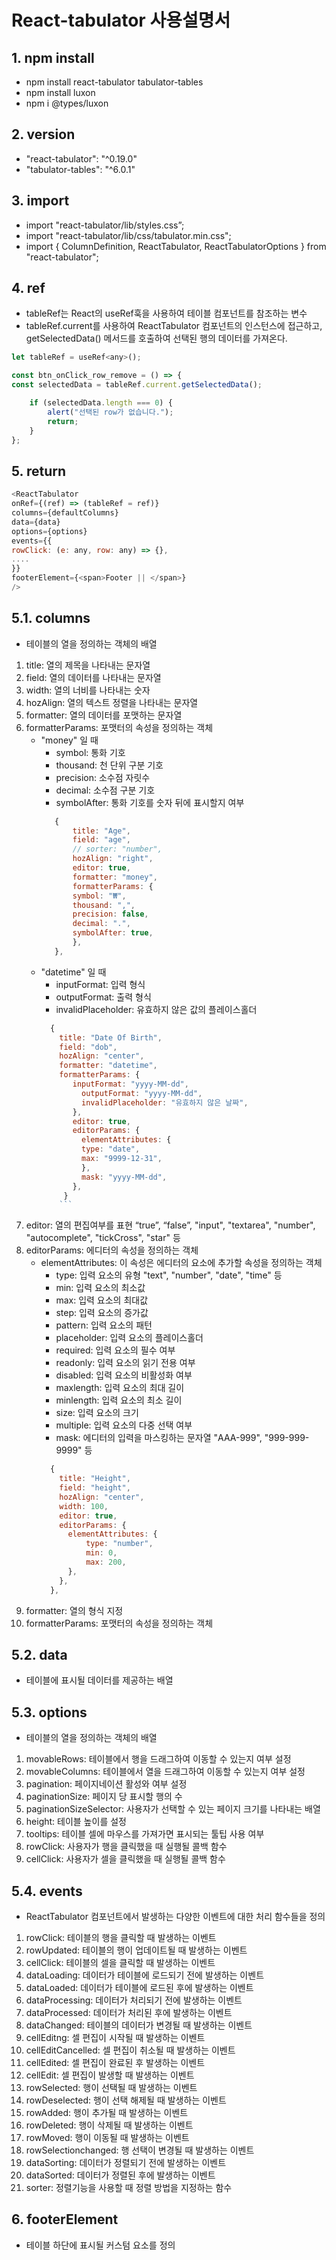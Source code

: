 # React-tabulator 사용설명서

## 1. npm install
   * npm install react-tabulator tabulator-tables
   * npm install luxon
   * npm i @types/luxon

## 2. version
   * "react-tabulator": "^0.19.0"
   * "tabulator-tables": "^6.0.1"

## 3. import
   * import "react-tabulator/lib/styles.css”;
   * import "react-tabulator/lib/css/tabulator.min.css";
   * import { ColumnDefinition, ReactTabulator, ReactTabulatorOptions } from "react-tabulator";

## 4. ref
   * tableRef는 React의 useRef훅을 사용하여 테이블 컴포넌트를 참조하는 변수
   * tableRef.current를 사용하여 ReactTabulator 컴포넌트의 인스턴스에 접근하고, getSelectedData() 메서드를 호출하여 선택된 행의 데이터를 가져온다.

```js
let tableRef = useRef<any>();

const btn_onClick_row_remove = () => {
const selectedData = tableRef.current.getSelectedData();

	if (selectedData.length === 0) {
		alert("선택된 row가 없습니다.");
		return;
	}
};
```

## 5. return
```js
<ReactTabulator
onRef={(ref) => (tableRef = ref)}
columns={defaultColumns}
data={data}
options={options}
events={{
rowClick: (e: any, row: any) => {},
....
}}
footerElement={<span>Footer || </span>}
/>
```

## 5.1. columns
   * 테이블의 열을 정의하는 객체의 배열

   1. title: 열의 제목을 나타내는 문자열
   1. field: 열의 데이터를 나타내는 문자열
   1. width: 열의 너비를 나타내는 숫자
   1. hozAlign: 열의 텍스트 정렬을 나타내는 문자열
   1. formatter: 열의 데이터를 포맷하는 문자열
   1. formatterParams: 포맷터의 속성을 정의하는 객체
      * "money" 일 때
         * symbol: 통화 기호
         * thousand: 천 단위 구분 기호
         * precision: 소수점 자릿수
         * decimal: 소수점 구분 기호
         * symbolAfter: 통화 기호를 숫자 뒤에 표시할지 여부
         ```js
            {
                title: "Age",
                field: "age",
                // sorter: "number",
                hozAlign: "right",
                editor: true,
                formatter: "money",
                formatterParams: {
                symbol: "₩",
                thousand: ",",
                precision: false,
                decimal: ".",
                symbolAfter: true,
                },
            },
         ```
      * "datetime" 일 때
         * inputFormat: 입력 형식
         * outputFormat: 출력 형식
         * invalidPlaceholder: 유효하지 않은 값의 플레이스홀더
         ```js
           {
             title: "Date Of Birth",
             field: "dob",
             hozAlign: "center",
             formatter: "datetime",
             formatterParams: {
                inputFormat: "yyyy-MM-dd",
                  outputFormat: "yyyy-MM-dd",
                  invalidPlaceholder: "유효하지 않은 날짜",
                },
                editor: true,
                editorParams: {
                  elementAttributes: {
                  type: "date",
                  max: "9999-12-31",
                  },
                  mask: "yyyy-MM-dd",
                },
              }
             ```
   1. editor: 열의 편집여부를 표현 “true”, “false”, "input", "textarea", "number", "autocomplete", "tickCross", "star" 등
   1. editorParams: 에디터의 속성을 정의하는 객체
      * elementAttributes: 이 속성은 에디터의 요소에 추가할 속성을 정의하는 객체
        * type: 입력 요소의 유형 "text", "number", "date", "time" 등
        * min: 입력 요소의 최소값
        * max: 입력 요소의 최대값
        * step: 입력 요소의 증가값
        * pattern: 입력 요소의 패턴
        * placeholder: 입력 요소의 플레이스홀더
        * required: 입력 요소의 필수 여부
        * readonly: 입력 요소의 읽기 전용 여부
        * disabled: 입력 요소의 비활성화 여부
        * maxlength: 입력 요소의 최대 길이
        * minlength: 입력 요소의 최소 길이
        * size: 입력 요소의 크기
        * multiple: 입력 요소의 다중 선택 여부
        * mask: 에디터의 입력을 마스킹하는 문자열 "AAA-999", "999-999-9999" 등
         ```js
           {
             title: "Height",
             field: "height",
             hozAlign: "center",
             width: 100,
             editor: true,
             editorParams: {
               elementAttributes: {
                   type: "number",
                   min: 0,
                   max: 200,
               },
             },
           },
         ```
   1. formatter: 열의 형식 지정
   1. formatterParams: 포맷터의 속성을 정의하는 객체

## 5.2. data
   * 테이블에 표시될 데이터를 제공하는 배열

## 5.3. options
   * 테이블의 열을 정의하는 객체의 배열

   1. movableRows: 테이블에서 행을 드래그하여 이동할 수 있는지 여부 설정
   1. movableColumns: 테이블에서 열을 드래그하여 이동할 수 있는지 여부 설정
   1. pagination: 페이지네이션 활성와 여부 설정
   1. paginationSize: 페이지 당 표시할 행의 수
   1. paginationSizeSelector: 사용자가 선택할 수 있는 페이지 크기를 나타내는 배열
   1. height: 테이블 높이를 설정
   1. tooltips: 테이블 셀에 마우스를 가져가면 표시되는 툴팁 사용 여부
   1. rowClick: 사용자가 행을 클릭했을 때 실행될 콜백 함수
   1. cellClick: 사용자가 셀을 클릭했을 때 실행될 콜백 함수

## 5.4. events
   * ReactTabulator 컴포넌트에서 발생하는 다양한 이벤트에 대한 처리 함수들을 정의

   1. rowClick: 테이블의 행을 클릭할 때 발생하는 이벤트
   1. rowUpdated: 테이블의 행이 업데이트될 때 발생하는 이벤트
   1. cellClick: 테이블의 셀을 클릭할 때 발생하는 이벤트
   1. dataLoading: 데이터가 테이블에 로드되기 전에 발생하는 이벤트
   1. dataLoaded: 데이터가 테이블에 로드된 후에 발생하는 이벤트
   1. dataProcessing: 데이터가 처리되기 전에 발생하는 이벤트
   1. dataProcessed: 데이터가 처리된 후에 발생하는 이벤트
   1. dataChanged: 테이블의 데이터가 변경될 때 발생하는 이벤트
   1. cellEditng: 셀 편집이 시작될 때 발생하는 이벤트
   1. cellEditCancelled: 셀 편집이 취소될 때 발생하는 이벤트
   1. cellEdited: 셀 편집이 완료된 후 발생하는 이벤트
   1. cellEdit: 셀 편집이 발생할 때 발생하는 이벤트
   1. rowSelected: 행이 선택될 때 발생하는 이벤트
   1. rowDeselected: 행이 선택 해제될 때 발생하는 이벤트
   1. rowAdded: 행이 추가될 때 발생하는 이벤트
   1. rowDeleted: 행이 삭제될 때 발생하는 이벤트
   1. rowMoved: 행이 이동될 때 발생하는 이벤트
   1. rowSelectionchanged: 행 선택이 변경될 때 발생하는 이벤트
   1. dataSorting: 데이터가 정렬되기 전에 발생하는 이벤트
   1. dataSorted: 데이터가 정렬된 후에 발생하는 이벤트
   1. sorter: 정렬기능을 사용할 때 정렬 방법을 지정하는 함수

## 6. footerElement
   * 테이블 하단에 표시될 커스텀 요소를 정의

